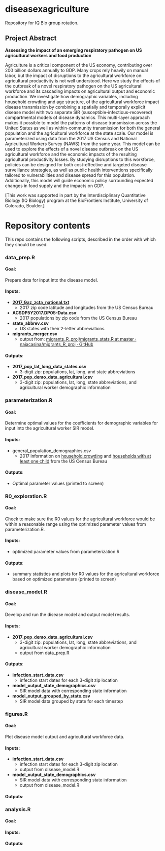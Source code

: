 # diseasexagriculture
Repository for IQ Bio group rotation.

## Project Abstract

**Assessing the impact of an emerging respiratory pathogen on US agricultural workers and food production** 

Agriculture is a critical component of the US economy, contributing over 200 billion dollars annually to GDP. Many crops rely heavily on manual labor, but the impact of disruptions to the agricultural workforce on agricultural productivity is not well understood. Here we study the effects of the outbreak of a novel respiratory pathogen on the US agricultural workforce and its cascading impacts on agricultural output and economic production. We investigate how demographic variables, including household crowding and age structure, of the agricultural workforce impact disease transmission by combining a spatially and temporally explicit disease model with two separate SIR (susceptible-infectious-recovered) compartmental models of disease dynamics. This multi-layer approach makes it possible to model the patterns of disease transmission across the United States as well as within-community transmission for both the general population and the agricultural workforce at the state scale. Our model is parameterized using data from the 2017 US Census and National Agricultural Workers Survey (NAWS) from the same year. This model can be used to explore the effects of a novel disease outbreak on the US agricultural workforce and the economic impacts of the resulting agricultural productivity losses. By studying disruptions to this workforce, policies can be designed for both cost-effective and targeted disease surveillance strategies, as well as public health interventions specifically tailored to vulnerabilities and disease spread for this population. Additionally, this model will guide economic policy surrounding expected changes in food supply and the impacts on GDP.

[This work was supported in part by the Interdisciplinary Quantitative Biology (IQ Biology) program at the BioFrontiers Institute, University of Colorado, Boulder.]

# Repository contents

This repo contains the following scripts, described in the order with which they should be used.

### data_prep.R

#### Goal:

Prepare data for input into the disease model.

#### Inputs:

* **[2017_Gaz_zcta_national.txt](https://www.census.gov/geographies/reference-files/time-series/geo/gazetteer-files.2017.html#list-tab-264479560)** 
  * 2017 zip code latitude and longitudes from the US Census Bureau
* **ACSDP5Y2017.DP05-Data.csv** 
  * 2017 populations by zip code from the US Census Bureau
* **state_abbrev.csv** 
  * US states with their 2-letter abbreviations
* **migrants_merger.csv** 
  * output from: [migrants_R_proj/migrants_stats.R at master · naiacasina/migrants_R_proj · GitHub](https://github.com/naiacasina/migrants_R_proj/blob/master/migrants_stats.R)

#### Outputs:

* **2017_pop_lat_long_data_states.csv** 
  * 3-digit zip: populations, lat, long, and state abbreviations
* **2017_pop_demo_data_agricultural.csv** 
  * 3-digit zip: populations, lat, long, state abbreviations, and agricultural worker demographic information



### parameterization.R

#### Goal:

Determine optimal values for the coefficients for demographic variables for input into the agricultural worker SIR model.

#### Inputs:

* general_population_demographics.csv
  * 2017 information on [household crowding](https://data.census.gov/table/ACSDP1Y2017.DP04?g=010XX00US$0400000) and [households with at least one child](https://data.census.gov/table/ACSST1Y2017.S1101?t=Families%20and%20Living%20Arrangements&g=010XX00US$0400000) from the US Census Bureau

#### Outputs:

* Optimal parameter values (printed to screen)



### R0_exploration.R

#### Goal:

Check to make sure the R0 values for the agricultural workforce would be within a reasonable range using the optimized parameter values from parameterization.R.

#### Inputs:

* optimized parameter values from parameterization.R

#### Outputs:

* summary statistics and plots for R0 values for the agricultural workforce based on optimized parameters (printed to screen)



### disease_model.R

#### Goal:

Develop and run the disease model and output model results.

#### Inputs:

* **2017_pop_demo_data_agricultural.csv**
  * 3-digit zip: populations, lat, long, state abbreviations, and agricultural worker demographic information
  * output from data_prep.R

#### Outputs:

* **infection_start_data.csv**
  * infection start dates for each 3-digit zip location
* **model_output_state_demographics.csv**
  * SIR model data with corresponding state information
* **model_output_grouped_by_state.csv**
  * SIR model data grouped by state for each timestep



### figures.R

#### Goal:

Plot disease model output and agricultural workforce data.

#### Inputs:

* **infection_start_data.csv**
  * infection start dates for each 3-digit zip location
  * output from disease_model.R
* **model_output_state_demographics.csv**
  * SIR model data with corresponding state information
  * output from disease_model.R

#### Outputs:





### analysis.R

#### Goal:

#### Inputs:

#### Outputs:


